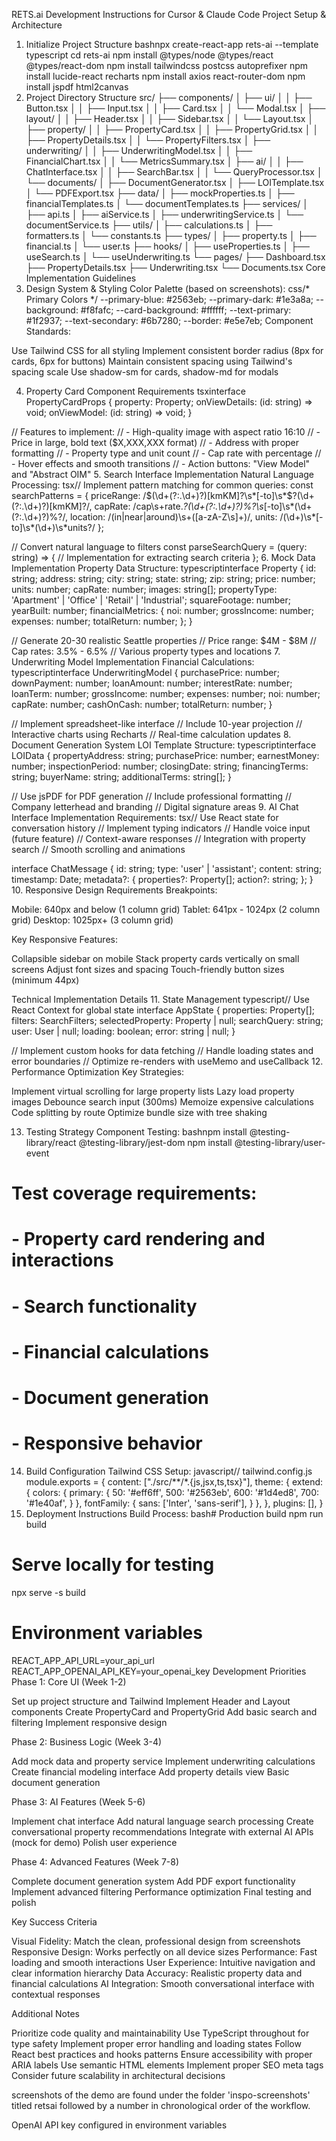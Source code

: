 RETS.ai Development Instructions for Cursor & Claude Code
Project Setup & Architecture
1. Initialize Project Structure
bashnpx create-react-app rets-ai --template typescript
cd rets-ai
npm install @types/node @types/react @types/react-dom
npm install tailwindcss postcss autoprefixer
npm install lucide-react recharts
npm install axios react-router-dom
npm install jspdf html2canvas
2. Project Directory Structure
src/
├── components/
│   ├── ui/
│   │   ├── Button.tsx
│   │   ├── Input.tsx
│   │   ├── Card.tsx
│   │   └── Modal.tsx
│   ├── layout/
│   │   ├── Header.tsx
│   │   ├── Sidebar.tsx
│   │   └── Layout.tsx
│   ├── property/
│   │   ├── PropertyCard.tsx
│   │   ├── PropertyGrid.tsx
│   │   ├── PropertyDetails.tsx
│   │   └── PropertyFilters.tsx
│   ├── underwriting/
│   │   ├── UnderwritingModel.tsx
│   │   ├── FinancialChart.tsx
│   │   └── MetricsSummary.tsx
│   ├── ai/
│   │   ├── ChatInterface.tsx
│   │   ├── SearchBar.tsx
│   │   └── QueryProcessor.tsx
│   └── documents/
│       ├── DocumentGenerator.tsx
│       ├── LOITemplate.tsx
│       └── PDFExport.tsx
├── data/
│   ├── mockProperties.ts
│   ├── financialTemplates.ts
│   └── documentTemplates.ts
├── services/
│   ├── api.ts
│   ├── aiService.ts
│   ├── underwritingService.ts
│   └── documentService.ts
├── utils/
│   ├── calculations.ts
│   ├── formatters.ts
│   └── constants.ts
├── types/
│   ├── property.ts
│   ├── financial.ts
│   └── user.ts
├── hooks/
│   ├── useProperties.ts
│   ├── useSearch.ts
│   └── useUnderwriting.ts
└── pages/
    ├── Dashboard.tsx
    ├── PropertyDetails.tsx
    ├── Underwriting.tsx
    └── Documents.tsx
Core Implementation Guidelines
3. Design System & Styling
Color Palette (based on screenshots):
css/* Primary Colors */
--primary-blue: #2563eb;
--primary-dark: #1e3a8a;
--background: #f8fafc;
--card-background: #ffffff;
--text-primary: #1f2937;
--text-secondary: #6b7280;
--border: #e5e7eb;
Component Standards:

Use Tailwind CSS for all styling
Implement consistent border radius (8px for cards, 6px for buttons)
Maintain consistent spacing using Tailwind's spacing scale
Use shadow-sm for cards, shadow-md for modals

4. Property Card Component Requirements
tsxinterface PropertyCardProps {
  property: Property;
  onViewDetails: (id: string) => void;
  onViewModel: (id: string) => void;
}

// Features to implement:
// - High-quality image with aspect ratio 16:10
// - Price in large, bold text ($X,XXX,XXX format)
// - Address with proper formatting
// - Property type and unit count
// - Cap rate with percentage
// - Hover effects and smooth transitions
// - Action buttons: "View Model" and "Abstract OIM"
5. Search Interface Implementation
Natural Language Processing:
tsx// Implement pattern matching for common queries:
const searchPatterns = {
  priceRange: /\$(\d+(?:\.\d+)?)[kmKM]?\s*[-to]\s*\$?(\d+(?:\.\d+)?)[kmKM]?/,
  capRate: /cap\s+rate.*?(\d+(?:\.\d+)?)%?\s*[-to]\s*(\d+(?:\.\d+)?)%?/,
  location: /(in|near|around)\s+([a-zA-Z\s]+)/,
  units: /(\d+)\s*[-to]\s*(\d+)\s*units?/
};

// Convert natural language to filters
const parseSearchQuery = (query: string) => {
  // Implementation for extracting search criteria
};
6. Mock Data Implementation
Property Data Structure:
typescriptinterface Property {
  id: string;
  address: string;
  city: string;
  state: string;
  zip: string;
  price: number;
  units: number;
  capRate: number;
  images: string[];
  propertyType: 'Apartment' | 'Office' | 'Retail' | 'Industrial';
  squareFootage: number;
  yearBuilt: number;
  financialMetrics: {
    noi: number;
    grossIncome: number;
    expenses: number;
    totalReturn: number;
  };
}

// Generate 20-30 realistic Seattle properties
// Price range: $4M - $8M
// Cap rates: 3.5% - 6.5%
// Various property types and locations
7. Underwriting Model Implementation
Financial Calculations:
typescriptinterface UnderwritingModel {
  purchasePrice: number;
  downPayment: number;
  loanAmount: number;
  interestRate: number;
  loanTerm: number;
  grossIncome: number;
  expenses: number;
  noi: number;
  capRate: number;
  cashOnCash: number;
  totalReturn: number;
}

// Implement spreadsheet-like interface
// Include 10-year projection
// Interactive charts using Recharts
// Real-time calculation updates
8. Document Generation System
LOI Template Structure:
typescriptinterface LOIData {
  propertyAddress: string;
  purchasePrice: number;
  earnestMoney: number;
  inspectionPeriod: number;
  closingDate: string;
  financingTerms: string;
  buyerName: string;
  additionalTerms: string[];
}

// Use jsPDF for PDF generation
// Include professional formatting
// Company letterhead and branding
// Digital signature areas
9. AI Chat Interface
Implementation Requirements:
tsx// Use React state for conversation history
// Implement typing indicators
// Handle voice input (future feature)
// Context-aware responses
// Integration with property search
// Smooth scrolling and animations

interface ChatMessage {
  id: string;
  type: 'user' | 'assistant';
  content: string;
  timestamp: Date;
  metadata?: {
    properties?: Property[];
    action?: string;
  };
}
10. Responsive Design Requirements
Breakpoints:

Mobile: 640px and below (1 column grid)
Tablet: 641px - 1024px (2 column grid)
Desktop: 1025px+ (3 column grid)

Key Responsive Features:

Collapsible sidebar on mobile
Stack property cards vertically on small screens
Adjust font sizes and spacing
Touch-friendly button sizes (minimum 44px)

Technical Implementation Details
11. State Management
typescript// Use React Context for global state
interface AppState {
  properties: Property[];
  filters: SearchFilters;
  selectedProperty: Property | null;
  searchQuery: string;
  user: User | null;
  loading: boolean;
  error: string | null;
}

// Implement custom hooks for data fetching
// Handle loading states and error boundaries
// Optimize re-renders with useMemo and useCallback
12. Performance Optimization
Key Strategies:

Implement virtual scrolling for large property lists
Lazy load property images
Debounce search input (300ms)
Memoize expensive calculations
Code splitting by route
Optimize bundle size with tree shaking

13. Testing Strategy
Component Testing:
bashnpm install @testing-library/react @testing-library/jest-dom
npm install @testing-library/user-event

# Test coverage requirements:
# - Property card rendering and interactions
# - Search functionality
# - Financial calculations
# - Document generation
# - Responsive behavior
14. Build Configuration
Tailwind CSS Setup:
javascript// tailwind.config.js
module.exports = {
  content: ["./src/**/*.{js,jsx,ts,tsx}"],
  theme: {
    extend: {
      colors: {
        primary: {
          50: '#eff6ff',
          500: '#2563eb',
          600: '#1d4ed8',
          700: '#1e40af',
        }
      },
      fontFamily: {
        sans: ['Inter', 'sans-serif'],
      }
    },
  },
  plugins: [],
}
15. Deployment Instructions
Build Process:
bash# Production build
npm run build

# Serve locally for testing
npx serve -s build

# Environment variables
REACT_APP_API_URL=your_api_url
REACT_APP_OPENAI_API_KEY=your_openai_key
Development Priorities
Phase 1: Core UI (Week 1-2)

Set up project structure and Tailwind
Implement Header and Layout components
Create PropertyCard and PropertyGrid
Add basic search and filtering
Implement responsive design

Phase 2: Business Logic (Week 3-4)

Add mock data and property service
Implement underwriting calculations
Create financial modeling interface
Add property details view
Basic document generation

Phase 3: AI Features (Week 5-6)

Implement chat interface
Add natural language search processing
Create conversational property recommendations
Integrate with external AI APIs (mock for demo)
Polish user experience

Phase 4: Advanced Features (Week 7-8)

Complete document generation system
Add PDF export functionality
Implement advanced filtering
Performance optimization
Final testing and polish

Key Success Criteria

Visual Fidelity: Match the clean, professional design from screenshots
Responsive Design: Works perfectly on all device sizes
Performance: Fast loading and smooth interactions
User Experience: Intuitive navigation and clear information hierarchy
Data Accuracy: Realistic property data and financial calculations
AI Integration: Smooth conversational interface with contextual responses

Additional Notes

Prioritize code quality and maintainability
Use TypeScript throughout for type safety
Implement proper error handling and loading states
Follow React best practices and hooks patterns
Ensure accessibility with proper ARIA labels
Use semantic HTML elements
Implement proper SEO meta tags
Consider future scalability in architectural decisions

screenshots of the demo are found under the folder 'inspo-screenshots' titled retsai followed by a number in chronological order of the workflow. 

OpenAI API key configured in environment variables